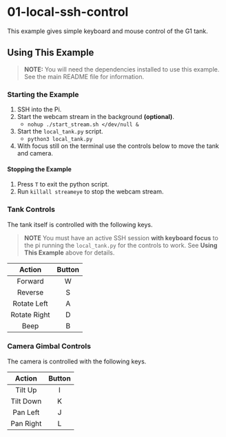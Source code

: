 # 01-local-ssh-control

This example gives simple keyboard and mouse control of the G1 tank.

## Using This Example

> **NOTE:** You will need the dependencies installed to use this example. See the main README file for information.

### Starting the Example
1. SSH into the Pi.
2. Start the webcam stream in the background **(optional)**.
    - `nohup ./start_stream.sh </dev/null &`
3. Start the `local_tank.py` script.
    - `python3 local_tank.py`
4. With focus still on the terminal use the controls below to move the tank and camera.

#### Stopping the Example
1. Press `T` to exit the python script.
2. Run `killall streameye` to stop the webcam stream.

### Tank Controls

The tank itself is controlled with the following keys.

> **NOTE** You must have an active SSH session **with keyboard focus** to the pi running the `local_tank.py` for the controls to work. See **Using This Example** above for details.

|    Action    | Button |
|:------------:|:------:|
|    Forward   |    W   |
|    Reverse   |    S   |
|  Rotate Left |    A   |
| Rotate Right |    D   |
| Beep         |    B   |

### Camera Gimbal Controls

The camera is controlled with the following keys.

|   Action  | Button |
|:---------:|:------:|
|  Tilt Up  |    I   |
| Tilt Down |    K   |
|  Pan Left |    J   |
| Pan Right |    L   |
